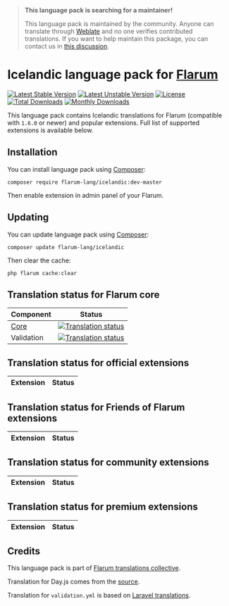 > **This language pack is searching for a maintainer!**
>
> This language pack is maintained by the community. Anyone can translate through [Weblate](https://weblate.rob006.net/languages/is/flarum/) and no one verifies contributed translations. If you want to help maintain this package, you can contact us in [this discussion](https://discuss.flarum.org/d/27519-the-flarum-language-project).


# Icelandic language pack for [Flarum](https://flarum.org/)

[![Latest Stable Version](https://img.shields.io/packagist/v/flarum-lang/icelandic?color=success&label=stable)](https://packagist.org/packages/flarum-lang/icelandic) 
[![Latest Unstable Version](https://img.shields.io/packagist/v/flarum-lang/icelandic?include_prereleases&label=unstable)](https://packagist.org/packages/flarum-lang/icelandic) 
[![License](https://img.shields.io/packagist/l/flarum-lang/icelandic)](https://packagist.org/packages/flarum-lang/icelandic) 
[![Total Downloads](https://img.shields.io/packagist/dt/flarum-lang/icelandic)](https://packagist.org/packages/flarum-lang/icelandic/stats) 
[![Monthly Downloads](https://img.shields.io/packagist/dm/flarum-lang/icelandic)](https://packagist.org/packages/flarum-lang/icelandic/stats) 

This language pack contains Icelandic translations for Flarum (compatible with `1.6.0` or newer) and popular extensions. Full list of supported extensions is available below.


## Installation

You can install language pack using [Composer](https://getcomposer.org/):

```console
composer require flarum-lang/icelandic:dev-master
```

Then enable extension in admin panel of your Flarum.


## Updating

You can update language pack using [Composer](https://getcomposer.org/):

```console
composer update flarum-lang/icelandic
```

Then clear the cache:

```console
php flarum cache:clear
```


## Translation status for Flarum core

| Component | Status |
| --- | --- |
| [Core](https://github.com/flarum/flarum-core) | [![Translation status](https://weblate.rob006.net/widgets/flarum/is/core/svg-badge.svg)](https://weblate.rob006.net/projects/flarum/core/is/) |
| Validation | [![Translation status](https://weblate.rob006.net/widgets/flarum/is/validation/svg-badge.svg)](https://weblate.rob006.net/projects/flarum/validation/is/) |


## Translation status for official extensions

<!-- flarum-extensions-list-start -->

| Extension | Status |
| --- | --- |

<!-- flarum-extensions-list-stop -->


## Translation status for Friends of Flarum extensions

<!-- fof-extensions-list-start -->

| Extension | Status |
| --- | --- |

<!-- fof-extensions-list-stop -->


## Translation status for community extensions

<!-- various-extensions-list-start -->

| Extension | Status |
| --- | --- |

<!-- various-extensions-list-stop -->


## Translation status for premium extensions

<!-- premium-extensions-list-start -->

| Extension | Status |
| --- | --- |

<!-- premium-extensions-list-stop -->


## Credits

This language pack is part of [Flarum translations collective](https://github.com/rob006-software/flarum-translations).

Translation for Day.js comes from the [source](https://github.com/iamkun/dayjs/blob/v1.10.4/src/locale/is.js).

Translation for `validation.yml` is based on [Laravel translations](https://github.com/Laravel-Lang/lang/blob/8.1.3/src/is/validation.php).
